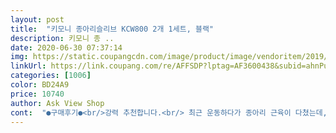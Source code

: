 ```yaml
---
layout: post 
title:  "키모니 종아리슬리브 KCW800 2개 1세트, 블랙" 
description: 키모니 종 ..
date: 2020-06-30 07:37:14 
img: https://static.coupangcdn.com/image/product/image/vendoritem/2019/01/14/3582187760/ee9181a0-0a28-4ba1-9783-5e289ae89fd0.jpg 
linkUrl: https://link.coupang.com/re/AFFSDP?lptag=AF3600438&subid=ahnPublicAsk&pageKey=46735903&itemId=165698053&vendorItemId=3992293334&traceid=V0-113-51ea8e403c152b84 
categories: [1006] 
color: BD24A9 
price: 10740 
author: Ask View Shop 
cont:  "●구매후기●<br/>강력 추천합니다.<br/> 최근 운동하다가 종아리 근육이 다쳤는데, 압박감있게 잘잡아줍니다.<br/><br/>동생이 뛸때 종아리가 아프다고 해서 구입하게되었는데, 하지정맥류 수술을 한지 18년정도 된 어머니께서 최근 다리가 묵지하니 아프다고 하셔서 착용해보시라고 권유했는데 너무 좋다고 하시네요.<br/>.<br/> 그래서 동생꺼 또 주문 넣었어요.<br/>.<br/> 번창하세요... <br/> 배송 굿 품질 굿 가격 굿 굿굿굿<br/>싣었을때 촉감도 좋고, 압박효과 좋습니다.<br/><br/>어려서부터 운동하면서 다양한 부위에 압박용 아대를 사용했는데, 아대는 이렇게 잡아주는 맛이 있어야 합니다.<br/><br/>와우 가성비 최고네요 종아리를 감싸는 압박이 예상보다 맘에 듭니다  사이즈는 m  다행히 딱 맞아요 L안사길 잘했네요  성인일반 남성기준 종아리요.<br/>  안쪽에 택은 잘라내세요 피부에 거슬림.<br/>  마감도 생각보다 훌륭합니다  가격이 싸서  막 입고 쓰다가 재구매할게요<br/>이 브랜드 제품에 대한 신뢰가 생기네요.<br/> 또 하나 주문하고 싶습니다<br/>저는 종아리 사이즈 40, 미디움 샀는데 너무 좋습니다.<br/><br/>" 
---
```

